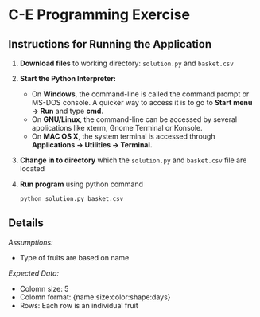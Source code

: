 # C-E Programming Exercise

## Instructions for Running the Application

1. **Download files** to working directory: `solution.py` and `basket.csv`
2. **Start the Python Interpreter:**
    - On **Windows**, the command-line is called the command prompt or MS-DOS console. A quicker way to access it is to go to **Start menu → Run** and type **cmd**.
    - On **GNU/Linux**, the command-line can be accessed by several applications like xterm, Gnome Terminal or Konsole.
    - On **MAC OS X**, the system terminal is accessed through **Applications → Utilities → Terminal.** 
2. **Change in to directory** which the `solution.py` and `basket.csv` file are located
3. **Run program** using python command

    ``python solution.py basket.csv``

## Details

*Assumptions:*
-	Type of fruits are based on name
  
*Expected Data:*
-	Colomn size: 5
- Colomn format: {name:size:color:shape:days}
-	Rows: Each row is an individual fruit
